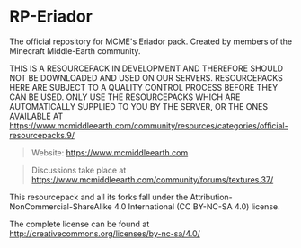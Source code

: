# RP-Eriador
The official repository for MCME's Eriador pack.
Created by members of the Minecraft Middle-Earth community.

THIS IS A RESOURCEPACK IN DEVELOPMENT AND THEREFORE SHOULD NOT BE DOWNLOADED AND USED ON OUR SERVERS.
RESOURCEPACKS HERE ARE SUBJECT TO A QUALITY CONTROL PROCESS BEFORE THEY CAN BE USED.
ONLY USE THE RESOURCEPACKS WHICH ARE AUTOMATICALLY SUPPLIED TO YOU BY THE SERVER, OR THE ONES
AVAILABLE AT https://www.mcmiddleearth.com/community/resources/categories/official-resourcepacks.9/

>Website: https://www.mcmiddleearth.com

>Discussions take place at https://www.mcmiddleearth.com/community/forums/textures.37/

This resourcepack and all its forks fall under the Attribution-NonCommercial-ShareAlike 4.0 International (CC BY-NC-SA 4.0) license.

The complete license can be found at http://creativecommons.org/licenses/by-nc-sa/4.0/